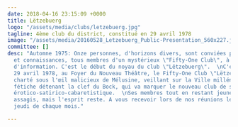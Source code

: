 ```yaml
---
date: 2018-04-16 23:15:09 +0000
title: Lëtzebuerg
logo: "/assets/media/clubs/letzebuerg.jpg"
tagline: 4ème club du district, constitué en 29 avril 1978
image: "/assets/media/20160528_Letzebuerg_Public-Presentation_560x227.jpg"
committee: []
desc: "Automne 1975: Onze personnes, d'horizons divers, sont conviées par des amis
  et connaissances, tous membres d'un mystérieux \"Fifty-One Club\", à une réunion
  d'information. C'est le début du noyau du club \"Lëtzebuerg\".  \nC'est ainsi qu'un
  29 avril 1978, au Foyer du Nouveau Théâtre, le Fifty-One Club \"Lëtzebuerg\" est
  charté sous l'œil malicieux de Mélusine, veillant sur la Ville millénaire, sirène
  fétiche détenant la clef du Bock, qui va marquer le nouveau club de son empreinte
  érotico-satirico-cabaretistique.  \nSes membres tout en restant jeunes, se sont
  assagis, mais l'esprit reste. A vous recevoir lors de nos réunions le 1er et 3ème
  jeudi de chaque mois."

---
```

